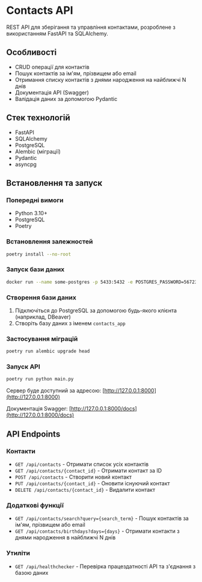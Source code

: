 # Contacts API

REST API для зберігання та управління контактами, розроблене з використанням FastAPI та SQLAlchemy.

## Особливості

-   CRUD операції для контактів
-   Пошук контактів за ім'ям, прізвищем або email
-   Отримання списку контактів з днями народження на найближчі N днів
-   Документація API (Swagger)
-   Валідація даних за допомогою Pydantic

## Стек технологій

-   FastAPI
-   SQLAlchemy
-   PostgreSQL
-   Alembic (міграції)
-   Pydantic
-   asyncpg

## Встановлення та запуск

### Попередні вимоги

-   Python 3.10+
-   PostgreSQL
-   Poetry

### Встановлення залежностей

```bash
poetry install --no-root
```

### Запуск бази даних

```bash
docker run --name some-postgres -p 5433:5432 -e POSTGRES_PASSWORD=567234 -d postgres
```

### Створення бази даних

1. Підключіться до PostgreSQL за допомогою будь-якого клієнта (наприклад, DBeaver)
2. Створіть базу даних з іменем `contacts_app`

### Застосування міграцій

```bash
poetry run alembic upgrade head
```

### Запуск API

```bash
poetry run python main.py
```

Сервер буде доступний за адресою: [http://127.0.0.1:8000](http://127.0.0.1:8000)

Документація Swagger: [http://127.0.0.1:8000/docs](http://127.0.0.1:8000/docs)

## API Endpoints

### Контакти

-   `GET /api/contacts` - Отримати список усіх контактів
-   `GET /api/contacts/{contact_id}` - Отримати контакт за ID
-   `POST /api/contacts` - Створити новий контакт
-   `PUT /api/contacts/{contact_id}` - Оновити існуючий контакт
-   `DELETE /api/contacts/{contact_id}` - Видалити контакт

### Додаткові функції

-   `GET /api/contacts/search?query={search_term}` - Пошук контактів за ім'ям, прізвищем або email
-   `GET /api/contacts/birthdays?days={days}` - Отримати контакти з днями народження в найближчі N днів

### Утиліти

-   `GET /api/healthchecker` - Перевірка працездатності API та з'єднання з базою даних
